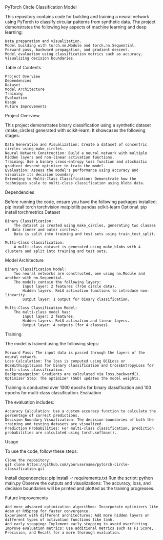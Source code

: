 PyTorch Circle Classification Model

This repository contains code for building and training a neural network using PyTorch to classify circular patterns from synthetic data. The project demonstrates the following key aspects of machine learning and deep learning:

    Data preparation and visualization.
    Model building with torch.nn.Module and torch.nn.Sequential.
    Forward pass, backward propagation, and gradient descent.
    Model evaluation using classification metrics such as accuracy.
    Visualizing decision boundaries.

Table of Contents

    Project Overview
    Dependencies
    Dataset
    Model Architecture
    Training
    Evaluation
    Usage
    Future Improvements

Project Overview

This project demonstrates binary classification using a synthetic dataset (make_circles) generated with scikit-learn. It showcases the following stages:

    Data Generation and Visualization: Create a dataset of concentric circles using make_circles.
    Neural Network Construction: Build a neural network with multiple hidden layers and non-linear activation functions.
    Training: Use a binary cross-entropy loss function and stochastic gradient descent optimizer to train the model.
    Evaluation: Assess the model's performance using accuracy and visualize its decision boundary.
    Extending to Multi-Class Classification: Demonstrate how the techniques scale to multi-class classification using blobs data.

Dependencies

Before running the code, ensure you have the following packages installed:
pip install torch torchvision matplotlib pandas scikit-learn
Optional:
pip install torchmetrics
Dataset

    Binary Classification:
        The dataset is created using make_circles, generating two classes of data (inner and outer circles).
        Data is split into training and test sets using train_test_split.

    Multi-Class Classification:
        A multi-class dataset is generated using make_blobs with 4 clusters and split into training and test sets.

Model Architecture

    Binary Classification Model:
        Two neural networks are constructed, one using nn.Module and another with nn.Sequential.
        The models contain the following layers:
            Input layer: 2 features (from circle data).
            Hidden layers: ReLU activation functions to introduce non-linearity.
            Output layer: 1 output for binary classification.

    Multi-Class Classification Model:
        The multi-class model has:
            Input layer: 2 features.
            Hidden layers: ReLU activation and linear layers.
            Output layer: 4 outputs (for 4 classes).

Training

The model is trained using the following steps:

    Forward Pass: The input data is passed through the layers of the neural network.
    Loss Calculation: The loss is computed using BCELoss or BCEWithLogitsLoss for binary classification and CrossEntropyLoss for multi-class classification.
    Backpropagation: Gradients are calculated via loss.backward().
    Optimizer Step: The optimizer (SGD) updates the model weights.

Training is conducted over 1000 epochs for binary classification and 100 epochs for multi-class classification.
Evaluation

The evaluation includes:

    Accuracy Calculation: Use a custom accuracy function to calculate the percentage of correct predictions.
    Decision Boundary Visualization: The decision boundaries of both the training and testing datasets are visualized.
    Prediction Probabilities: For multi-class classification, prediction probabilities are calculated using torch.softmax().

Usage

To use the code, follow these steps:

    Clone the repository:
    git clone https://github.com/yourusername/pytorch-circle-classification.git
Install dependencies:
pip install -r requirements.txt
Run the script:
python main.py
    Observe the outputs and visualizations:
        The accuracy, loss, and decision boundaries will be printed and plotted as the training progresses.

Future Improvements

    Add more advanced optimization algorithms: Incorporate optimizers like Adam or RMSprop for faster convergence.
    Experiment with different architectures: Add more hidden layers or different types of activation functions like tanh.
    Add early stopping: Implement early stopping to avoid overfitting.
    Improve evaluation metrics: Use additional metrics such as F1 Score, Precision, and Recall for a more thorough evaluation.
